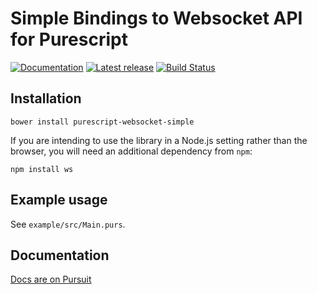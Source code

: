 # Simple Bindings to Websocket API for Purescript

[![Documentation](http://pursuit.purescript.org/packages/purescript-websocket-simple/badge)](http://pursuit.purescript.org/packages/purescript-websocket-simple)
[![Latest release](http://img.shields.io/bower/v/purescript-websocket-simple.svg)](https://github.com/zudov/purescript-websocket-simple/releases)
[![Build Status](https://travis-ci.org/zudov/purescript-websocket-simple.svg?branch=master)](https://travis-ci.org/zudov/purescript-websocket-simple)

## Installation

```
bower install purescript-websocket-simple
```

If you are intending to use the library in a Node.js setting rather than the browser, you will need an additional dependency from `npm`:

```
npm install ws
```

## Example usage

See `example/src/Main.purs`.

## Documentation

[Docs are on Pursuit](http://pursuit.purescript.org/packages/purescript-websocket-simple)
